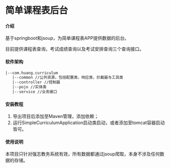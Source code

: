 # 简单课程表后台

#### 介绍
基于springboot和jsoup，为简单课程表APP提供数据的后台。

目前提供课程表查询，考试成绩查询以及考试安排查询三个查询接口。

#### 软件架构
~~~xml
|--com.huang.curriculum
   |--common //公共资源，包括配置类，响应类，拦截器与工具类
   |--controller //控制器
   |--pojo //实体类
   |--service //业务接口
~~~




#### 安装教程

1.  导出项目后添加至Maven管理，添加依赖；
2.  运行SimpleCurriculumApplication启动类启动，或者添加至tomcat容器启动皆可。

#### 使用说明

本项目只针对强志教务系统有效，所有数据都通过jsoup爬取，本身不涉及任何数据的存储。